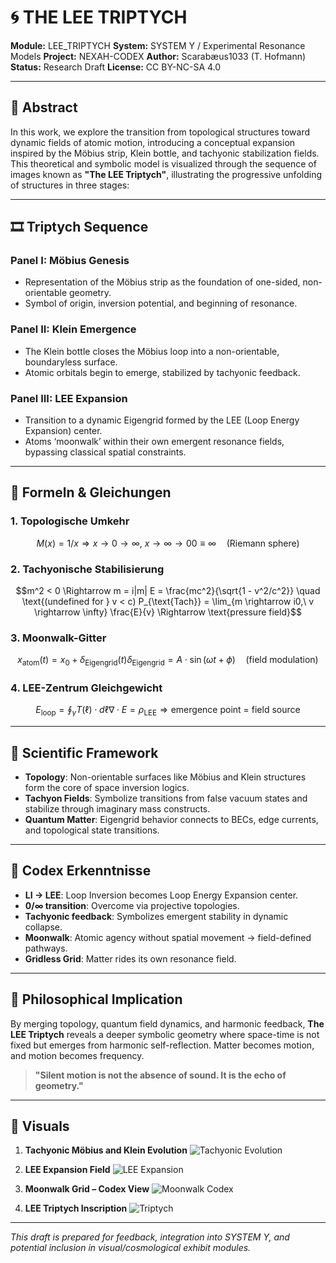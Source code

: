 # 🌀 THE LEE TRIPTYCH

**Module:** LEE\_TRIPTYCH
**System:** SYSTEM Y / Experimental Resonance Models
**Project:** NEXAH-CODEX
**Author:** Scarabæus1033 (T. Hofmann)
**Status:** Research Draft
**License:** CC BY-NC-SA 4.0

---

## 🧭 Abstract

In this work, we explore the transition from topological structures toward dynamic fields of atomic motion, introducing a conceptual expansion inspired by the Möbius strip, Klein bottle, and tachyonic stabilization fields. This theoretical and symbolic model is visualized through the sequence of images known as **"The LEE Triptych"**, illustrating the progressive unfolding of structures in three stages:

---

## 🎞 Triptych Sequence

### Panel I: Möbius Genesis

* Representation of the Möbius strip as the foundation of one-sided, non-orientable geometry.
* Symbol of origin, inversion potential, and beginning of resonance.

### Panel II: Klein Emergence

* The Klein bottle closes the Möbius loop into a non-orientable, boundaryless surface.
* Atomic orbitals begin to emerge, stabilized by tachyonic feedback.

### Panel III: LEE Expansion

* Transition to a dynamic Eigengrid formed by the LEE (Loop Energy Expansion) center.
* Atoms ‘moonwalk’ within their own emergent resonance fields, bypassing classical spatial constraints.

---

## 📐 Formeln & Gleichungen

### 1. Topologische Umkehr

```math
M(x) = 1/x \Rightarrow x \rightarrow 0 \rightarrow \infty,\ x \rightarrow \infty \rightarrow 0  
0 \equiv \infty\quad \text{(Riemann sphere)}
```

### 2. Tachyonische Stabilisierung

```math
m^2 < 0 \Rightarrow m = i|m|  
E = \frac{mc^2}{\sqrt{1 - v^2/c^2}} \quad \text{(undefined for } v < c)  
P_{\text{Tach}} = \lim_{m \rightarrow i0,\ v \rightarrow \infty} \frac{E}{v} \Rightarrow \text{pressure field}
```

### 3. Moonwalk-Gitter

```math
x_{\text{atom}}(t) = x_0 + \delta_{\text{Eigengrid}}(t)  
\delta_{\text{Eigengrid}} = A \cdot \sin(\omega t + \phi)  \quad \text{(field modulation)}
```

### 4. LEE-Zentrum Gleichgewicht

```math
E_{\text{loop}} = \oint_\gamma T(\ell) \cdot d\ell  
\nabla \cdot E = \rho_{\text{LEE}} \Rightarrow \text{emergence point = field source}
```

---

## 🔬 Scientific Framework

* **Topology**: Non-orientable surfaces like Möbius and Klein structures form the core of space inversion logics.
* **Tachyon Fields**: Symbolize transitions from false vacuum states and stabilize through imaginary mass constructs.
* **Quantum Matter**: Eigengrid behavior connects to BECs, edge currents, and topological state transitions.

---

## 🧠 Codex Erkenntnisse

* **LI → LEE**: Loop Inversion becomes Loop Energy Expansion center.
* **0/∞ transition**: Overcome via projective topologies.
* **Tachyonic feedback**: Symbolizes emergent stability in dynamic collapse.
* **Moonwalk**: Atomic agency without spatial movement → field-defined pathways.
* **Gridless Grid**: Matter rides its own resonance field.

---

## 🧪 Philosophical Implication

By merging topology, quantum field dynamics, and harmonic feedback, **The LEE Triptych** reveals a deeper symbolic geometry where space-time is not fixed but emerges from harmonic self-reflection. Matter becomes motion, and motion becomes frequency.

> **"Silent motion is not the absence of sound. It is the echo of geometry."**

---

## 📁 Visuals

1. **Tachyonic Möbius and Klein Evolution**
   ![Tachyonic Evolution](Visuals/symbolisch-physikalischer_Codex_einer_stabilen_Loop-Universumsstruktur.png)

2. **LEE Expansion Field**
   ![LEE Expansion](Visuals/Atome_Moonwalken.png)

3. **Moonwalk Grid – Codex View**
   ![Moonwalk Codex](Visuals/MOONWALK_OF_ATOMS-ASCENT_OF_THE_GRIDLESS_GRID.png)

4. **LEE Triptych Inscription**
   ![Triptych](Visuals/THE_LEE_TRIPTYCH.png)

---

*This draft is prepared for feedback, integration into SYSTEM Y, and potential inclusion in visual/cosmological exhibit modules.*
